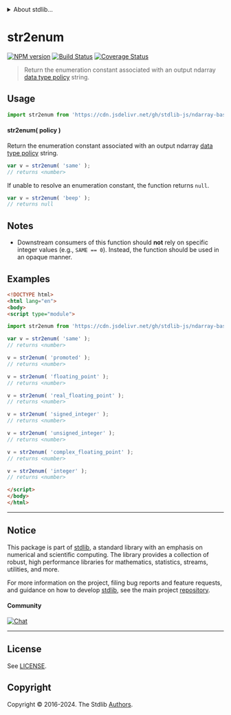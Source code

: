 <!--

@license Apache-2.0

Copyright (c) 2023 The Stdlib Authors.

Licensed under the Apache License, Version 2.0 (the "License");
you may not use this file except in compliance with the License.
You may obtain a copy of the License at

   http://www.apache.org/licenses/LICENSE-2.0

Unless required by applicable law or agreed to in writing, software
distributed under the License is distributed on an "AS IS" BASIS,
WITHOUT WARRANTIES OR CONDITIONS OF ANY KIND, either express or implied.
See the License for the specific language governing permissions and
limitations under the License.

-->


<details>
  <summary>
    About stdlib...
  </summary>
  <p>We believe in a future in which the web is a preferred environment for numerical computation. To help realize this future, we've built stdlib. stdlib is a standard library, with an emphasis on numerical and scientific computation, written in JavaScript (and C) for execution in browsers and in Node.js.</p>
  <p>The library is fully decomposable, being architected in such a way that you can swap out and mix and match APIs and functionality to cater to your exact preferences and use cases.</p>
  <p>When you use stdlib, you can be absolutely certain that you are using the most thorough, rigorous, well-written, studied, documented, tested, measured, and high-quality code out there.</p>
  <p>To join us in bringing numerical computing to the web, get started by checking us out on <a href="https://github.com/stdlib-js/stdlib">GitHub</a>, and please consider <a href="https://opencollective.com/stdlib">financially supporting stdlib</a>. We greatly appreciate your continued support!</p>
</details>

# str2enum

[![NPM version][npm-image]][npm-url] [![Build Status][test-image]][test-url] [![Coverage Status][coverage-image]][coverage-url] <!-- [![dependencies][dependencies-image]][dependencies-url] -->

> Return the enumeration constant associated with an output ndarray [data type policy][@stdlib/ndarray/output-dtype-policies] string.

<!-- Section to include introductory text. Make sure to keep an empty line after the intro `section` element and another before the `/section` close. -->

<section class="intro">

</section>

<!-- /.intro -->

<!-- Package usage documentation. -->



<section class="usage">

## Usage

```javascript
import str2enum from 'https://cdn.jsdelivr.net/gh/stdlib-js/ndarray-base-output-policy-str2enum@v0.2.1-esm/index.mjs';
```

#### str2enum( policy )

Return the enumeration constant associated with an output ndarray [data type policy][@stdlib/ndarray/output-dtype-policies] string.

```javascript
var v = str2enum( 'same' );
// returns <number>
```

If unable to resolve an enumeration constant, the function returns `null`.

```javascript
var v = str2enum( 'beep' );
// returns null
```

</section>

<!-- /.usage -->

<!-- Package usage notes. Make sure to keep an empty line after the `section` element and another before the `/section` close. -->

<section class="notes">

## Notes

-   Downstream consumers of this function should **not** rely on specific integer values (e.g., `SAME == 0`). Instead, the function should be used in an opaque manner.

</section>

<!-- /.notes -->

<!-- Package usage examples. -->

<section class="examples">

## Examples

<!-- eslint no-undef: "error" -->

```html
<!DOCTYPE html>
<html lang="en">
<body>
<script type="module">

import str2enum from 'https://cdn.jsdelivr.net/gh/stdlib-js/ndarray-base-output-policy-str2enum@v0.2.1-esm/index.mjs';

var v = str2enum( 'same' );
// returns <number>

v = str2enum( 'promoted' );
// returns <number>

v = str2enum( 'floating_point' );
// returns <number>

v = str2enum( 'real_floating_point' );
// returns <number>

v = str2enum( 'signed_integer' );
// returns <number>

v = str2enum( 'unsigned_integer' );
// returns <number>

v = str2enum( 'complex_floating_point' );
// returns <number>

v = str2enum( 'integer' );
// returns <number>

</script>
</body>
</html>
```

</section>

<!-- /.examples -->

<!-- Section to include cited references. If references are included, add a horizontal rule *before* the section. Make sure to keep an empty line after the `section` element and another before the `/section` close. -->

<section class="references">

</section>

<!-- /.references -->

<!-- Section for related `stdlib` packages. Do not manually edit this section, as it is automatically populated. -->

<section class="related">

</section>

<!-- /.related -->

<!-- Section for all links. Make sure to keep an empty line after the `section` element and another before the `/section` close. -->


<section class="main-repo" >

* * *

## Notice

This package is part of [stdlib][stdlib], a standard library with an emphasis on numerical and scientific computing. The library provides a collection of robust, high performance libraries for mathematics, statistics, streams, utilities, and more.

For more information on the project, filing bug reports and feature requests, and guidance on how to develop [stdlib][stdlib], see the main project [repository][stdlib].

#### Community

[![Chat][chat-image]][chat-url]

---

## License

See [LICENSE][stdlib-license].


## Copyright

Copyright &copy; 2016-2024. The Stdlib [Authors][stdlib-authors].

</section>

<!-- /.stdlib -->

<!-- Section for all links. Make sure to keep an empty line after the `section` element and another before the `/section` close. -->

<section class="links">

[npm-image]: http://img.shields.io/npm/v/@stdlib/ndarray-base-output-policy-str2enum.svg
[npm-url]: https://npmjs.org/package/@stdlib/ndarray-base-output-policy-str2enum

[test-image]: https://github.com/stdlib-js/ndarray-base-output-policy-str2enum/actions/workflows/test.yml/badge.svg?branch=v0.2.1
[test-url]: https://github.com/stdlib-js/ndarray-base-output-policy-str2enum/actions/workflows/test.yml?query=branch:v0.2.1

[coverage-image]: https://img.shields.io/codecov/c/github/stdlib-js/ndarray-base-output-policy-str2enum/main.svg
[coverage-url]: https://codecov.io/github/stdlib-js/ndarray-base-output-policy-str2enum?branch=main

<!--

[dependencies-image]: https://img.shields.io/david/stdlib-js/ndarray-base-output-policy-str2enum.svg
[dependencies-url]: https://david-dm.org/stdlib-js/ndarray-base-output-policy-str2enum/main

-->

[chat-image]: https://img.shields.io/gitter/room/stdlib-js/stdlib.svg
[chat-url]: https://app.gitter.im/#/room/#stdlib-js_stdlib:gitter.im

[stdlib]: https://github.com/stdlib-js/stdlib

[stdlib-authors]: https://github.com/stdlib-js/stdlib/graphs/contributors

[umd]: https://github.com/umdjs/umd
[es-module]: https://developer.mozilla.org/en-US/docs/Web/JavaScript/Guide/Modules

[deno-url]: https://github.com/stdlib-js/ndarray-base-output-policy-str2enum/tree/deno
[deno-readme]: https://github.com/stdlib-js/ndarray-base-output-policy-str2enum/blob/deno/README.md
[umd-url]: https://github.com/stdlib-js/ndarray-base-output-policy-str2enum/tree/umd
[umd-readme]: https://github.com/stdlib-js/ndarray-base-output-policy-str2enum/blob/umd/README.md
[esm-url]: https://github.com/stdlib-js/ndarray-base-output-policy-str2enum/tree/esm
[esm-readme]: https://github.com/stdlib-js/ndarray-base-output-policy-str2enum/blob/esm/README.md
[branches-url]: https://github.com/stdlib-js/ndarray-base-output-policy-str2enum/blob/main/branches.md

[stdlib-license]: https://raw.githubusercontent.com/stdlib-js/ndarray-base-output-policy-str2enum/main/LICENSE

[@stdlib/ndarray/output-dtype-policies]: https://github.com/stdlib-js/ndarray-output-dtype-policies/tree/esm

</section>

<!-- /.links -->
